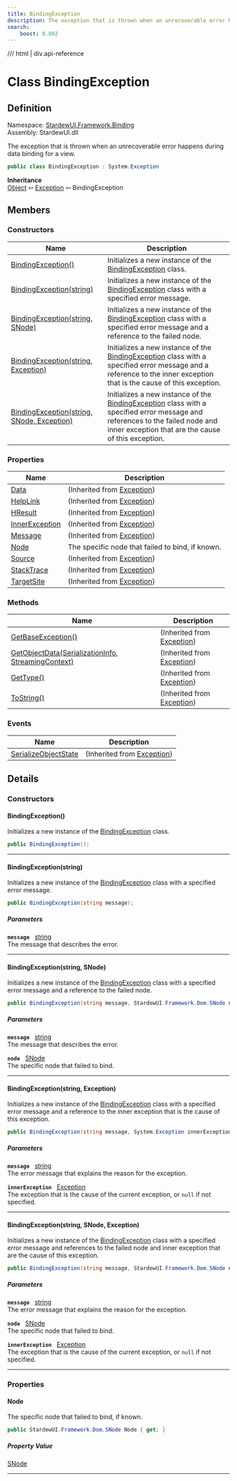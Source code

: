 ```yaml
---
title: BindingException
description: The exception that is thrown when an unrecoverable error happens during data binding for a view.
search:
    boost: 0.002
---
```


<link rel="stylesheet" href="/StardewUI/stylesheets/reference.css" />

/// html | div.api-reference

# Class BindingException

## Definition

<div class="api-definition" markdown>

Namespace: [StardewUI.Framework.Binding](index.md)  
Assembly: StardewUI.dll  

</div>

The exception that is thrown when an unrecoverable error happens during data binding for a view.

```cs
public class BindingException : System.Exception
```

**Inheritance**  
[Object](https://learn.microsoft.com/en-us/dotnet/api/system.object) ⇦ [Exception](https://learn.microsoft.com/en-us/dotnet/api/system.exception) ⇦ BindingException

## Members

### Constructors

 | Name | Description |
| --- | --- |
| [BindingException()](#bindingexception) | Initializes a new instance of the [BindingException](bindingexception.md) class. | 
| [BindingException(string)](#bindingexceptionstring) | Initializes a new instance of the [BindingException](bindingexception.md) class with a specified error message. | 
| [BindingException(string, SNode)](#bindingexceptionstring-snode) | Initializes a new instance of the [BindingException](bindingexception.md) class with a specified error message and a reference to the failed node. | 
| [BindingException(string, Exception)](#bindingexceptionstring-exception) | Initializes a new instance of the [BindingException](bindingexception.md) class with a specified error message and a reference to the inner exception that is the cause of this exception. | 
| [BindingException(string, SNode, Exception)](#bindingexceptionstring-snode-exception) | Initializes a new instance of the [BindingException](bindingexception.md) class with a specified error message and references to the failed node and inner exception that are the cause of this exception. | 

### Properties

 | Name | Description |
| --- | --- |
| [Data](https://learn.microsoft.com/en-us/dotnet/api/system.exception.data) | <span class="muted" markdown>(Inherited from [Exception](https://learn.microsoft.com/en-us/dotnet/api/system.exception))</span> | 
| [HelpLink](https://learn.microsoft.com/en-us/dotnet/api/system.exception.helplink) | <span class="muted" markdown>(Inherited from [Exception](https://learn.microsoft.com/en-us/dotnet/api/system.exception))</span> | 
| [HResult](https://learn.microsoft.com/en-us/dotnet/api/system.exception.hresult) | <span class="muted" markdown>(Inherited from [Exception](https://learn.microsoft.com/en-us/dotnet/api/system.exception))</span> | 
| [InnerException](https://learn.microsoft.com/en-us/dotnet/api/system.exception.innerexception) | <span class="muted" markdown>(Inherited from [Exception](https://learn.microsoft.com/en-us/dotnet/api/system.exception))</span> | 
| [Message](https://learn.microsoft.com/en-us/dotnet/api/system.exception.message) | <span class="muted" markdown>(Inherited from [Exception](https://learn.microsoft.com/en-us/dotnet/api/system.exception))</span> | 
| [Node](#node) | The specific node that failed to bind, if known. | 
| [Source](https://learn.microsoft.com/en-us/dotnet/api/system.exception.source) | <span class="muted" markdown>(Inherited from [Exception](https://learn.microsoft.com/en-us/dotnet/api/system.exception))</span> | 
| [StackTrace](https://learn.microsoft.com/en-us/dotnet/api/system.exception.stacktrace) | <span class="muted" markdown>(Inherited from [Exception](https://learn.microsoft.com/en-us/dotnet/api/system.exception))</span> | 
| [TargetSite](https://learn.microsoft.com/en-us/dotnet/api/system.exception.targetsite) | <span class="muted" markdown>(Inherited from [Exception](https://learn.microsoft.com/en-us/dotnet/api/system.exception))</span> | 

### Methods

 | Name | Description |
| --- | --- |
| [GetBaseException()](https://learn.microsoft.com/en-us/dotnet/api/system.exception.getbaseexception) | <span class="muted" markdown>(Inherited from [Exception](https://learn.microsoft.com/en-us/dotnet/api/system.exception))</span> | 
| [GetObjectData(SerializationInfo, StreamingContext)](https://learn.microsoft.com/en-us/dotnet/api/system.exception.getobjectdata) | <span class="muted" markdown>(Inherited from [Exception](https://learn.microsoft.com/en-us/dotnet/api/system.exception))</span> | 
| [GetType()](https://learn.microsoft.com/en-us/dotnet/api/system.exception.gettype) | <span class="muted" markdown>(Inherited from [Exception](https://learn.microsoft.com/en-us/dotnet/api/system.exception))</span> | 
| [ToString()](https://learn.microsoft.com/en-us/dotnet/api/system.exception.tostring) | <span class="muted" markdown>(Inherited from [Exception](https://learn.microsoft.com/en-us/dotnet/api/system.exception))</span> | 

### Events

 | Name | Description |
| --- | --- |
| [SerializeObjectState](https://learn.microsoft.com/en-us/dotnet/api/system.exception.serializeobjectstate) | <span class="muted" markdown>(Inherited from [Exception](https://learn.microsoft.com/en-us/dotnet/api/system.exception))</span> | 

## Details

### Constructors

#### BindingException()

Initializes a new instance of the [BindingException](bindingexception.md) class.

```cs
public BindingException();
```

-----

#### BindingException(string)

Initializes a new instance of the [BindingException](bindingexception.md) class with a specified error message.

```cs
public BindingException(string message);
```

##### Parameters

**`message`** &nbsp; [string](https://learn.microsoft.com/en-us/dotnet/api/system.string)  
The message that describes the error.

-----

#### BindingException(string, SNode)

Initializes a new instance of the [BindingException](bindingexception.md) class with a specified error message and a reference to the failed node.

```cs
public BindingException(string message, StardewUI.Framework.Dom.SNode node);
```

##### Parameters

**`message`** &nbsp; [string](https://learn.microsoft.com/en-us/dotnet/api/system.string)  
The message that describes the error.

**`node`** &nbsp; [SNode](../dom/snode.md)  
The specific node that failed to bind.

-----

#### BindingException(string, Exception)

Initializes a new instance of the [BindingException](bindingexception.md) class with a specified error message and a reference to the inner exception that is the cause of this exception.

```cs
public BindingException(string message, System.Exception innerException);
```

##### Parameters

**`message`** &nbsp; [string](https://learn.microsoft.com/en-us/dotnet/api/system.string)  
The error message that explains the reason for the exception.

**`innerException`** &nbsp; [Exception](https://learn.microsoft.com/en-us/dotnet/api/system.exception)  
The exception that is the cause of the current exception, or `null` if not specified.

-----

#### BindingException(string, SNode, Exception)

Initializes a new instance of the [BindingException](bindingexception.md) class with a specified error message and references to the failed node and inner exception that are the cause of this exception.

```cs
public BindingException(string message, StardewUI.Framework.Dom.SNode node, System.Exception innerException);
```

##### Parameters

**`message`** &nbsp; [string](https://learn.microsoft.com/en-us/dotnet/api/system.string)  
The error message that explains the reason for the exception.

**`node`** &nbsp; [SNode](../dom/snode.md)  
The specific node that failed to bind.

**`innerException`** &nbsp; [Exception](https://learn.microsoft.com/en-us/dotnet/api/system.exception)  
The exception that is the cause of the current exception, or `null` if not specified.

-----

### Properties

#### Node

The specific node that failed to bind, if known.

```cs
public StardewUI.Framework.Dom.SNode Node { get; }
```

##### Property Value

[SNode](../dom/snode.md)

-----

